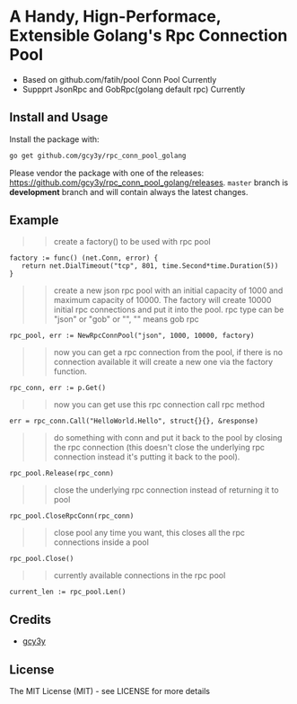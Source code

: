 
# A Handy, Hign-Performace, Extensible Golang's Rpc Connection Pool 

* Based on github.com/fatih/pool Conn Pool Currently
* Suppprt JsonRpc and GobRpc(golang default rpc) Currently

## Install and Usage

Install the package with:

```bash
go get github.com/gcy3y/rpc_conn_pool_golang
```

Please vendor the package with one of the releases: https://github.com/gcy3y/rpc_conn_pool_golang/releases.
`master` branch is **development** branch and will contain always the latest changes.


## Example

>> create a factory() to be used with rpc pool
```
factory := func() (net.Conn, error) {
   return net.DialTimeout("tcp", 801, time.Second*time.Duration(5))
}
```


>> create a new json rpc pool with an initial capacity of 1000 and maximum
>> capacity of 10000. The factory will create 10000 initial rpc connections and put it
>> into the pool. rpc type can be "json" or "gob" or "", "" means gob rpc

```
rpc_pool, err := NewRpcConnPool("json", 1000, 10000, factory)
```

>> now you can get a rpc connection from the pool, if there is no connection
>> available it will create a new one via the factory function.
```
rpc_conn, err := p.Get()
```

>> now you can get use this rpc connection call rpc method
```
err = rpc_conn.Call("HelloWorld.Hello", struct{}{}, &response)
```

>> do something with conn and put it back to the pool by closing the rpc connection
>> (this doesn't close the underlying rpc connection instead it's putting it back
>> to the pool).

```
rpc_pool.Release(rpc_conn)
```

>> close the underlying rpc connection instead of returning it to pool
```
rpc_pool.CloseRpcConn(rpc_conn)
```

>> close pool any time you want, this closes all the rpc connections inside a pool
```
rpc_pool.Close()
```

>> currently available connections in the rpc pool
```
current_len := rpc_pool.Len()
```


## Credits
 * [gcy3y](https://github.com/gcy3y)

## License

The MIT License (MIT) - see LICENSE for more details
